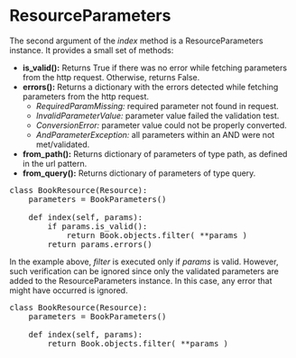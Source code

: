 # ResourceParameters

The second argument of the *index* method is a ResourceParameters instance. It provides a small set of methods:

- **is_valid():**   Returns True if there was no error while fetching parameters from the http request. Otherwise, returns False.
- **errors():**     Returns a dictionary with the errors detected while fetching parameters from the http request.
    - *RequiredParamMissing:* required parameter not found in request.
    - *InvalidParameterValue:* parameter value failed the validation test.
    - *ConversionError:* parameter value could not be properly converted.
    - *AndParameterException:* all parameters within an AND were not met/validated.
- **from_path():**  Returns dictionary of parameters of type path, as defined in the url pattern.
- **from_query():** Returns dictionary of parameters of type query.

<pre>
class BookResource(Resource):
    parameters = BookParameters()

    def index(self, params):
        if params.is_valid():
            return Book.objects.filter( **params )
        return params.errors()
</pre>

In the example above, *filter* is executed only if *params* is valid. However, such verification can be ignored since only the validated parameters are added to the ResourceParameters instance. In this case, any error that might have occurred is ignored.

<pre>
class BookResource(Resource):
    parameters = BookParameters()

    def index(self, params):
        return Book.objects.filter( **params )
</pre>
